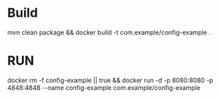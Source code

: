 # Build
mvn clean package && docker build -t com.example/config-example .

# RUN

docker rm -f config-example || true && docker run -d -p 8080:8080 -p 4848:4848 --name config-example com.example/config-example 